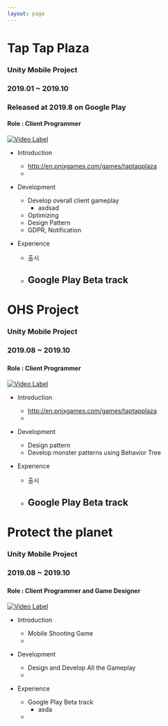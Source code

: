 ```yaml
---
layout: page
---
```


# Tap Tap Plaza
### Unity Mobile Project
### 2019.01 ~ 2019.10
### Released at 2019.8 on Google Play
#### Role : Client Programmer

[![Video Label](http://img.youtube.com/vi/LVwMEJusWXg/0.jpg)](https://www.youtube.com/watch?v=LVwMEJusWXg) 

- Introduction
	- http://en.pnixgames.com/games/taptapplaza
	- 

- Development
	- Develop overall client gameplay
		- asdsad
	- Optimizing
	- Design Pattern
	- GDPR, Notification
	
- Experience
	- 출시
	- Google Play Beta track 
		- 
	
# OHS Project
### Unity Mobile Project
### 2019.08 ~ 2019.10
### 
#### Role : Client Programmer

[![Video Label](http://img.youtube.com/vi/LVwMEJusWXg/0.jpg)](https://www.youtube.com/watch?v=LVwMEJusWXg) 

- Introduction
	- http://en.pnixgames.com/games/taptapplaza
	- 

- Development
	- Design pattern
	- Develop monster patterns using Behavior Tree
	
- Experience
	- 출시
	- Google Play Beta track 
		- 
	
# Protect the planet
### Unity Mobile Project
### 2019.08 ~ 2019.10
### 
#### Role : Client Programmer and Game Designer

[![Video Label](http://img.youtube.com/vi/LVwMEJusWXg/0.jpg)](https://www.youtube.com/watch?v=LVwMEJusWXg) 

- Introduction
	- Mobile Shooting Game
	- 

- Development
	- Design and Develop All the Gameplay
	- 
	
- Experience
	- Google Play Beta track 
		- asda
	- 
	